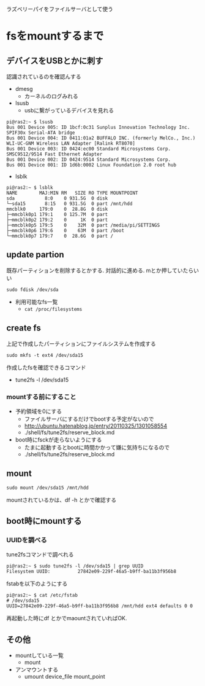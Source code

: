ラズベリーパイをファイルサーバとして使う
# fsをmountするまで

## デバイスをUSBとかに刺す
認識されているのを確認んする
* dmesg
  * カーネルのログみれる
* lsusb
  * usbに繋がっているデバイスを見れる
```
pi@ras2:~ $ lsusb
Bus 001 Device 005: ID 1bcf:0c31 Sunplus Innovation Technology Inc. SPIF30x Serial-ATA bridge
Bus 001 Device 004: ID 0411:01a2 BUFFALO INC. (formerly MelCo., Inc.) WLI-UC-GNM Wireless LAN Adapter [Ralink RT8070]
Bus 001 Device 003: ID 0424:ec00 Standard Microsystems Corp. SMSC9512/9514 Fast Ethernet Adapter
Bus 001 Device 002: ID 0424:9514 Standard Microsystems Corp.
Bus 001 Device 001: ID 1d6b:0002 Linux Foundation 2.0 root hub
```
* lsblk
```shell
pi@ras2:~ $ lsblk
NAME        MAJ:MIN RM   SIZE RO TYPE MOUNTPOINT
sda           8:0    0 931.5G  0 disk
└─sda15       8:15   0 931.5G  0 part /mnt/hdd
mmcblk0     179:0    0  28.8G  0 disk
├─mmcblk0p1 179:1    0 125.7M  0 part
├─mmcblk0p2 179:2    0     1K  0 part
├─mmcblk0p5 179:5    0    32M  0 part /media/pi/SETTINGS
├─mmcblk0p6 179:6    0    63M  0 part /boot
└─mmcblk0p7 179:7    0  28.6G  0 part /
```

## update partion
既存パーティションを削除するとかする. 対話的に進める. mとか押していたらいい
```
sudo fdisk /dev/sda
```
* 利用可能なfs一覧
  * `cat /proc/filesystems`

## create fs
上記で作成したパーティションにファイルシステムを作成する
```
sudo mkfs -t ext4 /dev/sda15
```

作成したfsを確認できるコマンド
* tune2fs -l /dev/sda15

### mountする前にすること
* 予約領域を0にする
  * ファイルサーバにするだけでbootする予定がないので
  * http://ubuntu.hatenablog.jp/entry/20110325/1301058554
  * ./shell/fs/tune2fs/reserve_block.md
* boot時にfsckが走らないようにする
  * たまに起動するとbootに時間かかって嫌に気持ちになるので
  * ./shell/fs/tune2fs/reserve_block.md

## mount
```shell
sudo mount /dev/sda15 /mnt/hdd
```
mountされているかは、df -h とかで確認する

## boot時にmountする
### UUIDを調べる
tune2fsコマンドで調べれる
```shell
pi@ras2:~ $ sudo tune2fs -l /dev/sda15 | grep UUID
Filesystem UUID:          27842e09-229f-46a5-b9ff-ba11b3f956b8
```
fstabを以下のようにする
```
pi@ras2:~ $ cat /etc/fstab
# /dev/sda15
UUID=27842e09-229f-46a5-b9ff-ba11b3f956b8 /mnt/hdd ext4 defaults 0 0
```

再起動した時にdf とかでmaountされていればOK.

## その他
* mountしている一覧
  * mount
* アンマウントする
  * umount device_file mount_point
